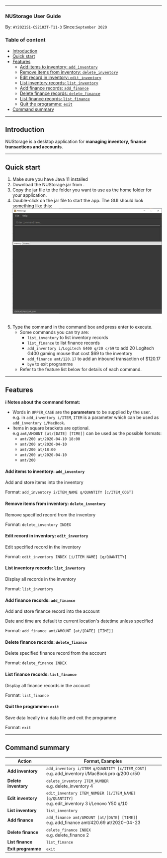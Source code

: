 ---
### NUStorage User Guide

By: `AY2021S1-CS2103T-T11-3` Since:`September 2020`

### Table of content
- [Introduction](#introduction) 
- [Quick start](#quick-start) 
- [Features](#features) 
    * [Add items to inventory: `add_inventory`](#add-items-to-inventory---add-inventory-) 
    * [Remove items from inventory: `delete_inventory`](#remove-items-from-inventory---delete-inventory-) 
    * [Edit record in inventory: `edit_inventory`](#edit-record-in-inventory---edit-inventory-) 
    * [List inventory records: `list_inventory`](#list-inventory-records---list-inventory-) 
    * [Add finance records: `add_finance`](#add-finance-records---add-finance-) 
    * [Delete finance records: `delete_finance`](#delete-finance-records---delete-finance-) 
    * [List finance records: `list_finance`](#list-finance-records---list-finance-) 
    * [Quit the programme: `exit`](#quit-the-programme---exit-) 
- [Command summary](#command-summary)

--------------------------------------------------------------------------------------------------------------------

## Introduction
NUStorage is a desktop application for __managing inventory, finance transactions and accounts__.

--------------------------------------------------------------------------------------------------------------------

## Quick start

1. Make sure you have Java 11 installed
1. Download the NUStorage.jar from <here>.
1. Copy the jar file to the folder you want to use as the home folder for your application.
1. Double-click on the jar file to start the app. The GUI should look something like this:
![Start of NUStorage](images/NUStorage.png)
1. Type the command in the command box and press enter to execute.
    - Some commands you can try are:
        - `list_inventory` to list inventory records
        - `list_finance` to list finance records
        - `add_inventory i/Logitech G400 q/20 c/69` to add 20 Logitech G400 gaming mouse that cost $69 to the inventory
        - `add_finance amt/120.17` to add an inbound transaction of $120.17
        - `bye` to exit programme
    - Refer to the feature list below for details of each command.



--------------------------------------------------------------------------------------------------------------------

## Features

<div markdown="block" class="alert alert-info">

**:information_source: Notes about the command format:**<br>
* Words in `UPPER_CASE` are the __parameters__ to be supplied by the user.<br>
    e.g. in `add_inventory i/ITEM`, `ITEM` is a parameter which can be used as `add_inventory i/MacBook`.
* Items in square brackets are optional.<br>
  e.g `amt/AMOUNT [at/[DATE] [TIME]]` can be used as the possible formats:
  * `amt/200 at/2020-04-10 18:00`
  * `amt/200 at/2020-04-10`
  * `amt/200 at/18:00`
  * `amt/200 at/2020-04-10`
  * `amt/200`
</div>

#### Add items to inventory: `add_inventory`
Add and store items into the inventory

Format: `add_inventory i/ITEM_NAME q/QUANTITY [c/ITEM_COST]`


#### Remove items from inventory: `delete_inventory`
Remove specified record from the inventory

Format: `delete_inventory INDEX`


#### Edit record in inventory: `edit_inventory`
Edit specified record in the inventory

Format: `edit_inventory INDEX [i/ITEM_NAME] [q/QUANTITY]`


#### List inventory records: `list_inventory`
Display all records in the inventory

Format: `list_inventory`


#### Add finance records: `add_finance`
Add and store finance record into the account

Date and time are default to current location's datetime unless specified

Format: `add_finance amt/AMOUNT [at/[DATE] [TIME]]`


#### Delete finance records: `delete_finance`

Delete specified finance record from the account

Format: `delete_finance INDEX`


#### List finance records: `list_finance`

Display all finance records in the account

Format: `list_finance`


#### Quit the programme: `exit`

Save data locally in a data file and exit the programme

Format: `exit`

--------------------------------------------------------------------------------------------------------------------

## Command summary

Action | Format, Examples
--------|------------------
__Add inventory__ | `add_inventory i/ITEM q/QUANTITY [c/ITEM_COST]`<br> e.g. add_inventory i/MacBook pro q/200 c/50
__Delete inventory__ | `delete_inventory ITEM_NUMBER`<br> e.g. delete_inventory 4
__Edit inventory__ | `edit_inventory ITEM_NUMBER [i/ITEM_NAME] [q/QUANTITY]`<br> e.g. edit_inventory 3 i/Lenovo Y50 q/10
__List inventory__ | `list_inventory`
__Add finance__ | `add_finance amt/AMOUNT [at/[DATE] [TIME]]`<br> e.g. add_finance amt/420.69 at/2020-04-23
__Delete finance__ | `delete_finance INDEX`<br> e.g. delete_finance 2
__List finance__ | `list_finance`
__Exit programme__ | `exit`
